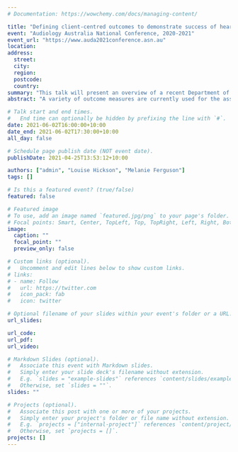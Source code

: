 ```yaml
---
# Documentation: https://wowchemy.com/docs/managing-content/

title: "Defining client-centred outcomes to demonstrate success of hearing rehabilitation in the Hearing Services Program"
event: "Audiology Australia National Conference, 2020-2021"
event_url: "https://www.auda2021conference.asn.au"
location:
address:
  street:
  city:
  region:
  postcode:
  country:
summary: "This talk will present an overview of a recent Department of Health-funded project exploring the establishment of standardised outcome domains for the Hearing Services Program. It will be presented by Melanie Ferguson."
abstract: "A variety of outcome measures are currently used for the assessment of hearing rehabilitation services in Australia. However, there is to date no consensus about which of these outcome measures should be used. The principles of experience-based co-design suggest that health services, policymakers, and researchers should come together with patients and their families to design health services and define what metrics should be used for their success.\n\n#### Objectives\nTo that end, this study aimed to obtain a consensus view of what constitutes successful hearing rehabilitation according to end-users of hearing rehabilitation services (patients and families).\n\n#### Methods\nA sample of hearing services consumers identified as representatives by not-for-profit consumer organisations developed a series of statements that were then disseminated to a national sample of hearing services consumers (including both patients and family members) as part of an online Delphi process. This process continued until consensus was reached.\n\n#### Results\nThis study is ongoing. Results to be presented will include the consensus view that was reached on the essential elements of successful hearing rehabilitation.\n\n#### Conclusion\nThese results may be used by clinicians and hearing services to inform the development of clinically appropriate and patient-centred metrics for successful hearing rehabilitation."

# Talk start and end times.
#   End time can optionally be hidden by prefixing the line with `#`.
date: 2021-06-02T16:00:00+10:00
date_end: 2021-06-02T17:30:00+10:00
all_day: false

# Schedule page publish date (NOT event date).
publishDate: 2021-04-25T13:53:12+10:00

authors: ["admin", "Louise Hickson", "Melanie Ferguson"]
tags: []

# Is this a featured event? (true/false)
featured: false

# Featured image
# To use, add an image named `featured.jpg/png` to your page's folder.
# Focal points: Smart, Center, TopLeft, Top, TopRight, Left, Right, BottomLeft, Bottom, BottomRight.
image:
  caption: ""
  focal_point: ""
  preview_only: false

# Custom links (optional).
#   Uncomment and edit lines below to show custom links.
# links:
# - name: Follow
#   url: https://twitter.com
#   icon_pack: fab
#   icon: twitter

# Optional filename of your slides within your event's folder or a URL.
url_slides:

url_code:
url_pdf:
url_video:

# Markdown Slides (optional).
#   Associate this event with Markdown slides.
#   Simply enter your slide deck's filename without extension.
#   E.g. `slides = "example-slides"` references `content/slides/example-slides.md`.
#   Otherwise, set `slides = ""`.
slides: ""

# Projects (optional).
#   Associate this post with one or more of your projects.
#   Simply enter your project's folder or file name without extension.
#   E.g. `projects = ["internal-project"]` references `content/project/deep-learning/index.md`.
#   Otherwise, set `projects = []`.
projects: []
---
```

